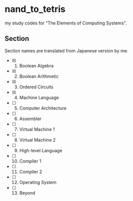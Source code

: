# nand_to_tetris
my study codes for "The Elements of Computing Systems".

## Section
Section names are translated from Japanese version by me.

- [x] 1. Boolean Algebra
- [x] 2. Boolean Arithmetic
- [x] 3. Ordered Circuits
- [x] 4. Machine Language
- [ ] 5. Computer Architecture
- [ ] 6. Assembler
- [ ] 7. Virtual Machine 1
- [ ] 8. Virtual Machine 2
- [ ] 9. High-level Language
- [ ] 10. Compiler 1
- [ ] 11. Compiler 2
- [ ] 12. Operating System
- [ ] 13. Beyond 
